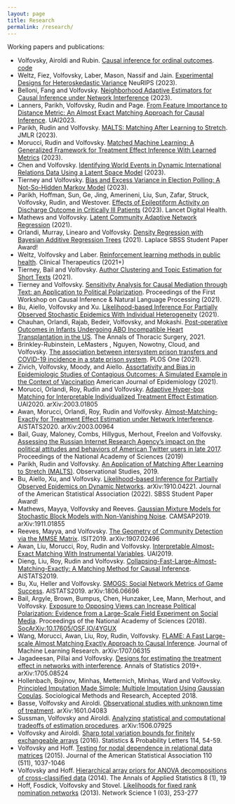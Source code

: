 ```yaml
---
layout: page
title: Research
permalink: /research/
---
```


Working papers and publications:

* Volfovsky, Airoldi and Rubin. [Causal inference for ordinal outcomes]({{site.arxiv_url}}/1501.01234). [code](files/bayes_rank.R)
* Weltz, Fiez, Volfovsky, Laber, Mason, Nassif and Jain. [Experimental Designs for Heteroskedastic Variance]({{site.arxiv_url}}/2310.04390) NeuRIPS (2023).
* Belloni, Fang and Volfovsky. [Neighborhood Adaptive Estimators for Causal Inference under Network Interference]({{site.arxiv_url}}/2212.03683) (2023).
* Lanners, Parikh, Volfovsky, Rudin and Page. [From Feature Importance to Distance Metric: An Almost Exact Matching Approach for Causal Inference]({{site.arxiv_url}}/2302.11715). UAI2023. 
* Parikh, Rudin and Volfovsky. [MALTS: Matching After Learning to Stretch]({{site.arxiv_url}}/1811.07415). JMLR (2023).
* Morucci, Rudin and Volfovsky. [Matched Machine Learning: A Generalized Framework for Treatment Effect Inference With Learned Metrics]({{site.arxiv_url}}/2304.01316) (2023).
* Chen and Volfovsky. [Identifying World Events in Dynamic International Relations Data Using a Latent Space Model]({{site.arxiv_url}}/2305.07776) (2023).
* Tierney and Volfovsky. [Bias and Excess Variance in Election Polling: A Not-So-Hidden Markov Model]({{site.arxiv_url}}/2206.14570) (2023).
* Parikh, Hoffman, Sun, Ge, Jing, Amerineni, Liu, Sun, Zafar, Struck, Volfovsky, Rudin, and Westover. [Effects of Epileptiform Activity on Discharge Outcome in Critically Ill Patients]({{site.arxiv_url}}/2203.04920) (2023). Lancet Digital Health.
* Mathews and Volfovsky. [Latent Community Adaptive Network Regression]({{site.arxiv_url}}/2112.06097) (2021).
* Orlandi, Murray, Linearo and Volfovsky. [Density Regression with Bayesian Additive Regression Trees]({{site.arxiv_url}}/2112.12259) (2021). Laplace SBSS Student Paper Award!
* Weltz, Volfovsky and Laber. [Reinforcement learning methods in public health](https://pubmed.ncbi.nlm.nih.gov/35058056/). Clinical Therapeutics (2021+)
* Tierney, Bail and Volfovsky. [Author Clustering and Topic Estimation for Short Texts]({{site.arxiv_url}}/2106.09533) (2021).
* Tierney and Volfovsky. [Sensitivity Analysis for Causal Mediation through Text: an Application to Political Polarization](https://aclanthology.org/2021.cinlp-1.5.pdf). Proceedings of the First Workshop on Causal Inference & Natural Language Processing (2021).
* Bu, Aiello, Volfovsky and Xu. [Likelihood-based Inference For Partially Observed Stochastic Epidemics With Individual Heterogeneity]({{site.arxiv_url}}/2112.07892) (2021).
* Chauhan, Orlandi, Rajab, Bedeir, Volfovsky, and Mokashi. [Post-operative Outcomes in Infants Undergoing ABO Incompatible Heart Transplantation in the US](https://linkinghub.elsevier.com/retrieve/pii/S0003-4975(21)01645-3). The Annals of Thoracic Surgery, 2021. 
* Brinkley-Rubinstein, LeMasters , Nguyen, Nowotny, Cloud, and Volfovsky. [The association between intersystem prison transfers and COVID-19 incidence in a state prison system](https://journals.plos.org/plosone/article?id=10.1371/journal.pone.0256185). PLOS One (2021).
* Zivich, Volfovsky, Moody, and Aiello. [Assortativity and Bias in Epidemiologic Studies of Contagious Outcomes: A Simulated Example in the Context of Vaccination](https://academic.oup.com/aje/advance-article-abstract/doi/10.1093/aje/kwab167/6292355?redirectedFrom=fulltext) American Journal of Epidemiology (2021).
* Morucci, Orlandi, Roy, Rudin and Volfovsky. [Adaptive Hyper-box Matching for Interpretable Individualized Treatment Effect Estimation]({{site.arxiv_url}}/2003.01805). UAI2020. arXiv:2003.01805
* Awan, Morucci, Orlandi, Roy, Rudin and Volfovsky. [Almost-Matching-Exactly for Treatment Effect Estimation under Network Interference]({{site.arxiv_url}}/2003.00964). AISTATS2020. arXiv:2003.00964
* Bail, Guay, Maloney, Combs, Hillygus, Merhout, Freelon and Volfovsky. [Assessing the Russian Internet Research Agency’s impact on the political attitudes and behaviors of American Twitter users in late 2017](https://www.pnas.org/content/117/1/243). Proceedings of the National Academy of Sciences (2019)
* Parikh, Rudin and Volfovsky. [An Application of Matching After Learning to Stretch (MALTS)]([https://obsstudies.org/wp-content/uploads/2019/09/all-papers-compiled.pdf](https://muse.jhu.edu/article/793361/pdf)). Observational Studies, 2019.
* Bu, Aiello, Xu, and Volfovsky. [Likelihood-based Inference for Partially Observed Epidemics on Dynamic Networks]({{site.arxiv_url}}/1910.04221). arXiv:1910.04221. Journal of the American Statistical Association (2022). SBSS Student Paper Award!
* Mathews, Mayya, Volfovsky and Reeves. [Gaussian Mixture Models for Stochastic Block Models with Non-Vanishing Noise]({{site.arxiv_url}}/1911.01855). CAMSAP2019. arXiv:1911.01855
* Reeves, Mayya, and Volfovsky. [The Geometry of Community Detection via the MMSE Matrix]({{site.arxiv_url}}/1907.02496). ISIT2019. arXiv:1907.02496
* Awan, Liu, Morucci, Roy, Rudin and Volfovsky. [Interpretable Almost-Exact Matching With Instrumental Variables]({{site.arxiv_url}}/1906.11658). UAI2019.
* Dieng, Liu, Roy, Rudin and Volfovsky. [Collapsing-Fast-Large-Almost-Matching-Exactly: A Matching Method for Causal Inference]({{site.arxiv_url}}/1806.06802). AISTATS2019.
* Bu, Xu, Heller and Volfovsky. [SMOGS: Social Network Metrics of Game Success]({{site.arxiv_url}}/1806.06696). AISTATS2019. arXiv:1806.06696
* Bail, Argyle, Brown, Bumpus, Chen, Hunzaker, Lee, Mann, Merhout, and Volfovsky. [Exposure to Opposing Views can Increase Political Polarization: Evidence from a Large-Scale Field Experiment on Social Media](http://www.pnas.org/content/early/2018/08/27/1804840115.short). Proceedings of the National Academy of Sciences (2018). [SocArXiv:10.17605/OSF.IO/4YGUX](https://osf.io/preprints/socarxiv/4ygux)
* Wang, Morucci, Awan, Liu, Roy, Rudin, Volfovsky. [FLAME: A Fast Large-scale Almost Matching Exactly Approach to Causal Inference]({{site.arxiv_url}}/1707.06315). Journal of Machine Learning Research. arXiv:1707.06315
* Jagadeesan, Pillai and Volfovsky. [Designs for estimating the treatment effect in networks with interference]({{site.arxiv_url}}/1705.08524). Annals of Statistics 2019+. arXiv:1705.08524
* Hollenbach, Bojinov, Minhas, Metternich, Minhas, Ward and Volfovsky. [Principled Imputation Made Simple: Multiple Imputation Using Gaussian Copulas]({{site.arxiv_url}}/1411.0647). Sociological Methods and Research, Accepted 2018.
* Basse, Volfovsky and Airoldi. [Observational studies with unknown time of treatment]({{site.arxiv_url}}/1601.04083). arXiv:1601.04083
* Sussman, Volfovsky and Airoldi. [Analyzing statistical and computational tradeoffs of estimation procedures]({{site.arxiv_url}}/1506.07925).  arXiv:1506.07925
* Volfovsky and Airoldi. [Sharp total variation bounds for finitely exchangeable arrays]({{site.arxiv_url}}/1407.6092) (2016). Statistics & Probability Letters 114, 54-59. 
* Volfovsky and Hoff. [Testing for nodal dependence in relational data matrices]({{site.arxiv_url}}/1306.5786) (2015). Journal of the American Statistical Association 110 (511), 1037-1046
* Volfovsky and Hoff. [Hierarchical array priors for ANOVA decompositions of cross-classified data]({{site.arxiv_url}}/1208.1726) (2014). The Annals of Applied Statistics 8 (1), 19
* Hoff, Fosdick, Volfovsky and Stovel. [Likelihoods for fixed rank nomination networks]({{site.arxiv_url}}/1212.6234) (2013). Network Science 1 (03), 253-277
